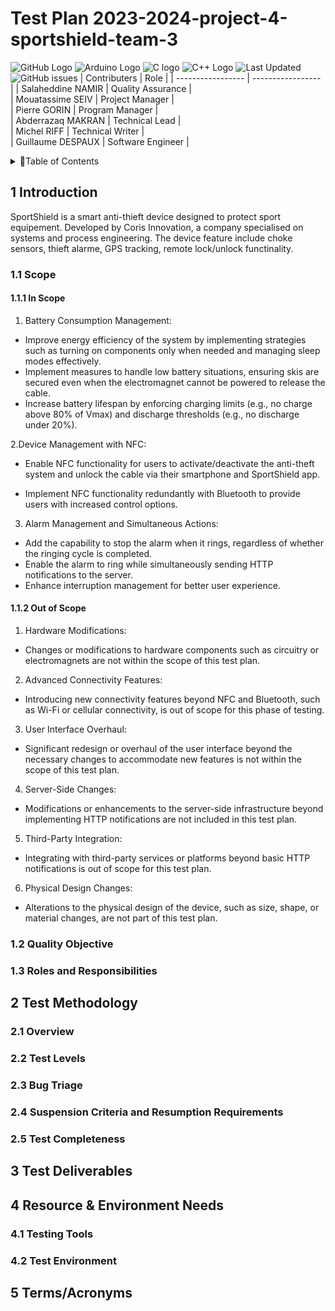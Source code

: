 # Test Plan 2023-2024-project-4-sportshield-team-3

![GitHub Logo](https://img.shields.io/badge/-GitHub-181717?logo=github) ![Arduino Logo](https://img.shields.io/badge/-Arduino-00979D?logo=arduino&logoColor=white) ![C logo](https://img.shields.io/badge/-C-A8B9CC?logo=c&logoColor=white)  ![C++ Logo](https://img.shields.io/badge/-C++-00599C?logo=c%2B%2B&logoColor=white)
![Last Updated](https://img.shields.io/github/last-commit/algosup/2023-2024-project-4-sportshield-team-3/test-plan)
![GitHub issues](https://img.shields.io/github/issues/algosup/2023-2024-project-4-sportshield-team-3)
| Contributers        | Role              |
| ----------------- | ----------------- | 
| Salaheddine NAMIR | Quality Assurance |         
| Mouatassime SEIV  | Project Manager   |        
| Pierre GORIN      | Program Manager   |         
| Abderrazaq MAKRAN | Technical Lead    |         
| Michel RIFF       | Technical Writer  |          
| Guillaume DESPAUX | Software Engineer |          

<details>
<summary>📖Table of Contents</summary>

1. [Introduction](#1-introduction)
    1. [Scope](#11-scope)
        1. [In Scope](#111-in-scope)
        2. [Out of Scope](#112-out-of-scope)
    2. [Quality Objective](#12-quality-objective)
    3. [Roles and Responsibilities](#13-roles-and-responsibilities)
2. [Test Methodology](#2-test-methodology)
    1. [Overview](#21-overview)
    2. [Test Levels](#22-test-levels)
    3. [Bug Triage](#23-bug-triage)
    4. [Suspension Criteria and Resumption Requirements](#24-suspension-criteria-and-resumption-requirements)
    5. [Test Completeness](#25-test-completeness)
3. [Test Deliverables](#3-test-deliverables)
4. [Resource & Environment Needs](#4-resource--environment-needs)
    1. [Testing Tools](#41-testing-tools)
    2. [Test Environment](#42-test-environment)
5. [Terms/Acronyms](#5-termsacronyms)

</details>

## 1 Introduction	
SportShield is a smart anti-thieft device designed to protect sport equipement. Developed by Coris Innovation, a company specialised on systems and process engineering. The device feature include choke sensors, thieft alarme, GPS tracking, remote lock/unlock functinality. 

### 1.1  Scope

#### 1.1.1 In Scope
1. Battery Consumption Management:

- Improve energy efficiency of the system by implementing strategies such as turning on components only when needed and managing sleep modes effectively.
- Implement measures to handle low battery situations, ensuring skis are secured even when the electromagnet cannot be powered to release the cable.
- Increase battery lifespan by enforcing charging limits (e.g., no charge above 80% of Vmax) and discharge thresholds (e.g., no discharge under 20%).

2.Device Management with NFC:

- Enable NFC functionality for users to activate/deactivate the anti-theft system and unlock the cable via their smartphone and SportShield app.

- Implement NFC functionality redundantly with Bluetooth to provide users with increased control options.
3. Alarm Management and Simultaneous Actions:

- Add the capability to stop the alarm when it rings, regardless of whether the ringing cycle is completed.
- Enable the alarm to ring while simultaneously sending HTTP notifications to the server.
- Enhance interruption management for better user experience.

	

#### 1.1.2 Out of Scope
1. Hardware Modifications:
- Changes or modifications to hardware components such as circuitry or electromagnets are not within the scope of this test plan.

2. Advanced Connectivity Features:
- Introducing new connectivity features beyond NFC and Bluetooth, such as Wi-Fi or cellular connectivity, is out of scope for this phase of testing.

3. User Interface Overhaul:

- Significant redesign or overhaul of the user interface beyond the necessary changes to accommodate new features is not within the scope of this test plan.
4. Server-Side Changes:

- Modifications or enhancements to the server-side infrastructure beyond implementing HTTP notifications are not included in this test plan.
5. Third-Party Integration:

- Integrating with third-party services or platforms beyond basic HTTP notifications is out of scope for this test plan.
6. Physical Design Changes:

- Alterations to the physical design of the device, such as size, shape, or material changes, are not part of this test plan.

### 1.2 Quality Objective


### 1.3 Roles and Responsibilities 





## 2 Test Methodology
### 2.1 Overview








### 2.2 Test Levels








	
### 2.3 Bug Triage




### 2.4 Suspension Criteria and Resumption Requirements



### 2.5 Test Completeness

## 3 Test Deliverables




## 4 Resource & Environment Needs

### 4.1 Testing Tools





### 4.2 Test Environment



## 5 Terms/Acronyms 



